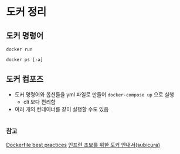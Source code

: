 # 도커 정리

## 도커 명령어
`docker run`

`docker ps [-a]`


## 도커 컴포즈
* 도커 명령어와 옵션들을 yml 파일로 만들어 `docker-compose up` 으로 실행
  * cli 보다 편리함
* 여러 개의 컨테이너를 같이 실행할 수도 있음

```docker

```

### 참고
[Dockerfile best practices](https://sysdig.com/blog/dockerfile-best-practices/)
[인프런 초보를 위한 도커 안내서(subicura)](https://www.inflearn.com/course/%EB%8F%84%EC%BB%A4-%EC%9E%85%EB%AC%B8/dashboard)

